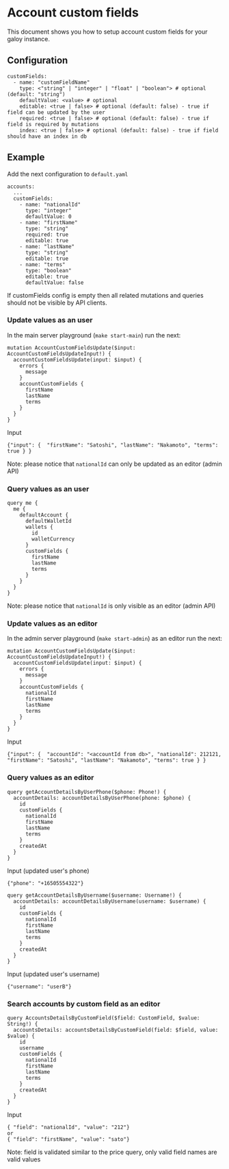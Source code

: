 # Account custom fields

This document shows you how to setup account custom fields for your galoy instance.

## Configuration

```
customFields:
  - name: "customFieldName"
    type: <"string" | "integer" | "float" | "boolean"> # optional (default: "string")
    defaultValue: <value> # optional
    editable: <true | false> # optional (default: false) - true if field can be updated by the user
    required: <true | false> # optional (default: false) - true if field is required by mutations
    index: <true | false> # optional (default: false) - true if field should have an index in db
```

## Example

Add the next configuration to `default.yaml`
```
accounts:
  ...
  customFields:
    - name: "nationalId"
      type: "integer"
      defaultValue: 0
    - name: "firstName"
      type: "string"
      required: true
      editable: true
    - name: "lastName"
      type: "string"
      editable: true
    - name: "terms"
      type: "boolean"
      editable: true
      defaultValue: false
```

If customFields config is empty then all related mutations and queries should not be visible by API clients.

### Update values as an user

In the main server playground (`make start-main`) run the next:

```
mutation AccountCustomFieldsUpdate($input: AccountCustomFieldsUpdateInput!) {
  accountCustomFieldsUpdate(input: $input) {
    errors {
      message
    }
    accountCustomFields {
      firstName
      lastName
      terms
    }
  }
}
```
Input
```
{"input": {  "firstName": "Satoshi", "lastName": "Nakamoto", "terms": true } }
```

Note: please notice that `nationalId` can only be updated as an editor (admin API)

### Query values as an user

```
query me {
  me {
    defaultAccount {
      defaultWalletId
      wallets {
        id
        walletCurrency
      }
      customFields {
        firstName
        lastName
        terms
      }
    }
  }
}
```

Note: please notice that `nationalId` is only visible as an editor (admin API)

### Update values as an editor

In the admin server playground (`make start-admin`) as an editor run the next:

```
mutation AccountCustomFieldsUpdate($input: AccountCustomFieldsUpdateInput!) {
  accountCustomFieldsUpdate(input: $input) {
    errors {
      message
    }
    accountCustomFields {
      nationalId
      firstName
      lastName
      terms
    }
  }
}
```
Input
```
{"input": {  "accountId": "<accountId from db>", "nationalId": 212121, "firstName": "Satoshi", "lastName": "Nakamoto", "terms": true } }
```

### Query values as an editor

```
query getAccountDetailsByUserPhone($phone: Phone!) {
  accountDetails: accountDetailsByUserPhone(phone: $phone) {
    id
    customFields {
      nationalId
      firstName
      lastName
      terms
    }
    createdAt
  }
}
```

Input (updated user's phone)
```
{"phone": "+16505554322"}
```

```
query getAccountDetailsByUsername($username: Username!) {
  accountDetails: accountDetailsByUsername(username: $username) {
    id
    customFields {
      nationalId
      firstName
      lastName
      terms
    }
    createdAt
  }
}
```

Input (updated user's username)
```
{"username": "userB"}
```

### Search accounts by custom field as an editor

```
query AccountsDetailsByCustomField($field: CustomField, $value: String!) {
  accountsDetails: accountsDetailsByCustomField(field: $field, value: $value) {
    id
    username
    customFields {
      nationalId
      firstName
      lastName
      terms
    }
    createdAt
  }
}
```

Input
```
{ "field": "nationalId", "value": "212"}
or
{ "field": "firstName", "value": "sato"}
```

Note: field is validated similar to the price query, only valid field names are valid values
